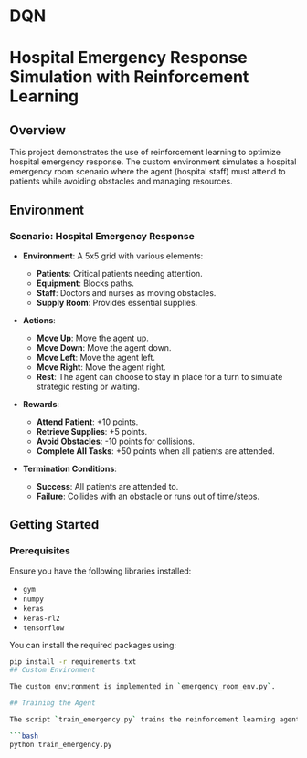 # DQN

# Hospital Emergency Response Simulation with Reinforcement Learning

## Overview

This project demonstrates the use of reinforcement learning to optimize hospital emergency response. The custom environment simulates a hospital emergency room scenario where the agent (hospital staff) must attend to patients while avoiding obstacles and managing resources.


## Environment

### Scenario: Hospital Emergency Response

- **Environment**: A 5x5 grid with various elements:
  - **Patients**: Critical patients needing attention.
  - **Equipment**: Blocks paths.
  - **Staff**: Doctors and nurses as moving obstacles.
  - **Supply Room**: Provides essential supplies.

- **Actions**:
  - **Move Up**: Move the agent up.
  - **Move Down**: Move the agent down.
  - **Move Left**: Move the agent left.
  - **Move Right**: Move the agent right.
  - **Rest**: The agent can choose to stay in place for a turn to simulate strategic resting or waiting.

- **Rewards**:
  - **Attend Patient**: +10 points.
  - **Retrieve Supplies**: +5 points.
  - **Avoid Obstacles**: -10 points for collisions.
  - **Complete All Tasks**: +50 points when all patients are attended.

- **Termination Conditions**:
  - **Success**: All patients are attended to.
  - **Failure**: Collides with an obstacle or runs out of time/steps.

## Getting Started

### Prerequisites

Ensure you have the following libraries installed:

- `gym`
- `numpy`
- `keras`
- `keras-rl2`
- `tensorflow`

You can install the required packages using:

```bash
pip install -r requirements.txt
## Custom Environment

The custom environment is implemented in `emergency_room_env.py`.

## Training the Agent

The script `train_emergency.py` trains the reinforcement learning agent. Run the following command to start training:

```bash
python train_emergency.py



